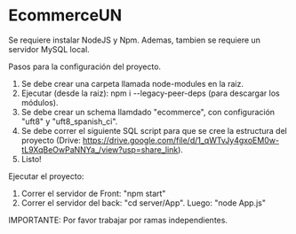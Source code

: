 # EcommerceUN
Se requiere instalar NodeJS y Npm. Ademas, tambien se requiere un servidor MySQL local.

Pasos para la configuración del proyecto.
1. Se debe crear una carpeta llamada node-modules en la raiz.
2. Ejecutar (desde la raiz): npm i --legacy-peer-deps (para descargar los módulos).
3. Se debe crear un schema llamdado "ecommerce", con configuración "uft8" y "uft8_spanish_ci".
4. Se debe correr el siguiente SQL script para que se cree la estructura del proyecto (Drive: https://drive.google.com/file/d/1_qWTvJy4gxoEM0w-tL9XqBeOwPaNNYa_/view?usp=share_link).
5. Listo!

Ejecutar el proyecto:
1. Correr el servidor de Front: "npm start"
2. Correr el servidor del back: "cd server/App". Luego: "node App.js" 

IMPORTANTE: Por favor trabajar por ramas independientes.
